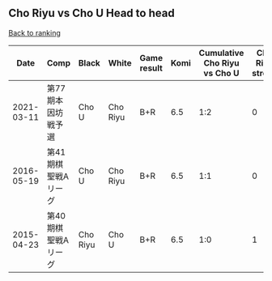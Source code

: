 ## Cho Riyu vs Cho U Head to head

[Back to ranking](../../index.md)




| **Date** | **Comp** | **Black** | **White** | **Game result** | **Komi** | **Cumulative Cho Riyu vs Cho U** | **Cho Riyu streak** | **Cho U streak** | 
| --- | --- | --- | --- | --- | --- | --- | --- | --- |
| 2021-03-11 | 第77期本因坊戦予選 | Cho U | Cho Riyu | B+R | 6.5 | 1:2 | 0 | 2 | 
| 2016-05-19 | 第41期棋聖戦Aリーグ | Cho U | Cho Riyu | B+R | 6.5 | 1:1 | 0 | 1 | 
| 2015-04-23 | 第40期棋聖戦Aリーグ | Cho Riyu | Cho U | B+R | 6.5 | 1:0 | 1 | 0 |




